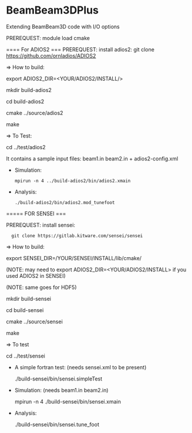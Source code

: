 # BeamBeam3DPlus
Extending BeamBeam3D code with I/O options

PREREQUEST:  module load cmake

==== For ADIOS2 ===
PREREQUEST:  install adios2:
      git clone https://github.com/ornladios/ADIOS2
      
      
=> How to build:

export ADIOS2_DIR=<YOUR/ADIOS2/INSTALL/>

mkdir build-adios2

cd build-adios2

cmake ../source/adios2

make 

=> To Test:   

cd ../test/adios2 
 
It contains a sample input files:  beam1.in beam2.in + adios2-config.xml

- Simulation:

      mpirun -n 4 ../build-adios2/bin/adios2.xmain 

- Analysis:

      ./build-adios2/bin/adios2.mod_tunefoot
  
  
===== FOR SENSEI ===

PREREQUEST: install sensei: 

      git clone https://gitlab.kitware.com/sensei/sensei
  
=> How to build:

export SENSEI_DIR=/YOUR/SENSEI/INSTALL/lib/cmake/

(NOTE: may need to export ADIOS2_DIR=<YOUR/ADIOS2/INSTALL> if you used ADIOS2 in SENSEI)

(NOTE: same goes for HDF5)

mkdir build-sensei

cd build-sensei

cmake ../source/sensei

make

=> To test

cd ../test/sensei

- A simple fortran test: (needs sensei.xml to be present) 

   ./build-sensei/bin/sensei.simpleTest 

- Simulation: (needs beam1.in beam2.in)

  mpirun -n 4 ./build-sensei/bin/sensei.xmain
  
- Analysis:

  ./build-sensei/bin/sensei.tune_foot
